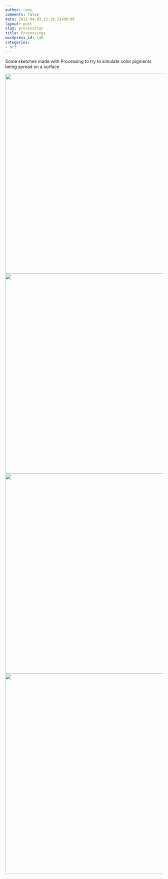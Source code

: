 ```yaml
---
author: remy
comments: false
date: 2011-04-03 23:19:23+00:00
layout: post
slug: processings
title: Processings
wordpress_id: 140
categories:
- Art
---
```


Some sketches made with Processing to try to simulate color pigments being spread on a surface

<img src="http://www.remymuller.net/wp-content/uploads/2011/04/pigments3_1.png" width="640"/>
<img src="http://www.remymuller.net/wp-content/uploads/2011/04/pigments2.png" width="640"/>
<img src="http://www.remymuller.net/wp-content/uploads/2011/04/pigments3.png" width="640"/>
<img src="http://www.remymuller.net/wp-content/uploads/2011/04/Picture-1-1024x583.png" width="640"/>


